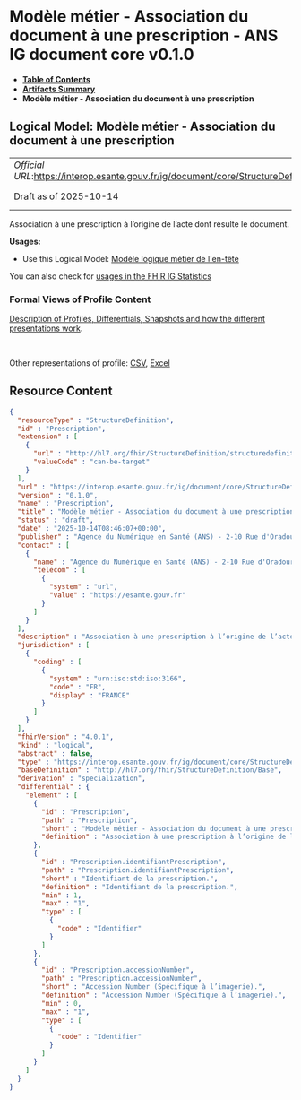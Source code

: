 # Modèle métier - Association du document à une prescription - ANS IG document core v0.1.0

* [**Table of Contents**](toc.md)
* [**Artifacts Summary**](artifacts.md)
* **Modèle métier - Association du document à une prescription**

## Logical Model: Modèle métier - Association du document à une prescription 

| | |
| :--- | :--- |
| *Official URL*:https://interop.esante.gouv.fr/ig/document/core/StructureDefinition/Prescription | *Version*:0.1.0 |
| Draft as of 2025-10-14 | *Computable Name*:Prescription |

 
Association à une prescription à l’origine de l’acte dont résulte le document. 

**Usages:**

* Use this Logical Model: [Modèle logique métier de l'en-tête](StructureDefinition-EnteteDocument.md)

You can also check for [usages in the FHIR IG Statistics](https://packages2.fhir.org/xig/ans.document.fr.core|current/StructureDefinition/Prescription)

### Formal Views of Profile Content

 [Description of Profiles, Differentials, Snapshots and how the different presentations work](http://build.fhir.org/ig/FHIR/ig-guidance/readingIgs.html#structure-definitions). 

 

Other representations of profile: [CSV](StructureDefinition-Prescription.csv), [Excel](StructureDefinition-Prescription.xlsx) 



## Resource Content

```json
{
  "resourceType" : "StructureDefinition",
  "id" : "Prescription",
  "extension" : [
    {
      "url" : "http://hl7.org/fhir/StructureDefinition/structuredefinition-type-characteristics",
      "valueCode" : "can-be-target"
    }
  ],
  "url" : "https://interop.esante.gouv.fr/ig/document/core/StructureDefinition/Prescription",
  "version" : "0.1.0",
  "name" : "Prescription",
  "title" : "Modèle métier - Association du document à une prescription",
  "status" : "draft",
  "date" : "2025-10-14T08:46:07+00:00",
  "publisher" : "Agence du Numérique en Santé (ANS) - 2-10 Rue d'Oradour-sur-Glane, 75015 Paris",
  "contact" : [
    {
      "name" : "Agence du Numérique en Santé (ANS) - 2-10 Rue d'Oradour-sur-Glane, 75015 Paris",
      "telecom" : [
        {
          "system" : "url",
          "value" : "https://esante.gouv.fr"
        }
      ]
    }
  ],
  "description" : "Association à une prescription à l’origine de l’acte dont résulte le document.",
  "jurisdiction" : [
    {
      "coding" : [
        {
          "system" : "urn:iso:std:iso:3166",
          "code" : "FR",
          "display" : "FRANCE"
        }
      ]
    }
  ],
  "fhirVersion" : "4.0.1",
  "kind" : "logical",
  "abstract" : false,
  "type" : "https://interop.esante.gouv.fr/ig/document/core/StructureDefinition/Prescription",
  "baseDefinition" : "http://hl7.org/fhir/StructureDefinition/Base",
  "derivation" : "specialization",
  "differential" : {
    "element" : [
      {
        "id" : "Prescription",
        "path" : "Prescription",
        "short" : "Modèle métier - Association du document à une prescription",
        "definition" : "Association à une prescription à l’origine de l’acte dont résulte le document."
      },
      {
        "id" : "Prescription.identifiantPrescription",
        "path" : "Prescription.identifiantPrescription",
        "short" : "Identifiant de la prescription.",
        "definition" : "Identifiant de la prescription.",
        "min" : 1,
        "max" : "1",
        "type" : [
          {
            "code" : "Identifier"
          }
        ]
      },
      {
        "id" : "Prescription.accessionNumber",
        "path" : "Prescription.accessionNumber",
        "short" : "Accession Number (Spécifique à l’imagerie).",
        "definition" : "Accession Number (Spécifique à l’imagerie).",
        "min" : 0,
        "max" : "1",
        "type" : [
          {
            "code" : "Identifier"
          }
        ]
      }
    ]
  }
}

```
